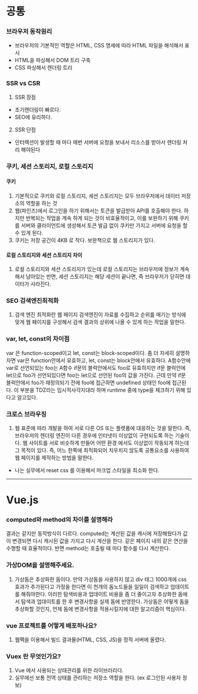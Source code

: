 # 공통

### 브라우저 동작원리
- 브라우저의 기본적인 역할은 HTML, CSS 명세에 따라 HTML 파일을 해석해서 표시
- HTML을 파싱해서 DOM 트리 구축
- CSS 파싱해서 렌더링 트리

### SSR vs CSR
  1. SSR 장점
  - 초기렌더링이 빠르다.
  - SEO에 유리하다.

  2. SSR 단점
  - 인터랙션이 발생할 때 마다 매번 서버에 요청을 보내서 리소스를 받아서 렌더링 처리 해야된다

### 쿠키, 세션 스토리지, 로컬 스토리지

#### 쿠키
  1. 기본적으로 쿠키와 로컬 스토리지, 세션 스토리지는 모두 브라우저에서 데이터 저장소의 역할을 하는 것
  2. 웹(파인즈)에서 로그인을 하기 위해서는 토큰을 발급받아 API를 호출해야 한다. 하지만 반복되는 작업을 계속 하게 되는 것이 비효율적이고, 이를 보완하기 위해 쿠키를 서버와 클라이언트에 생성해서 토큰 발급 없이 쿠키만 가지고 서버에 요청을 할 수 있게 된다.
  3. 쿠키는 저장 공간이 4KB 로 작다. 보완책으로 웹 스토리지가 있다.

#### 로컬 스토리지와 세션 스토리지 차이
  1. 로컬 스토리지와 세션 스토리지가 있는데 로컬 스토리지는 브라우저에 정보가 계속해서 남아있는 반면, 세션 스토리지는 해당 세션이 끝나면, 즉 브라우저가 닫히면 데이터가 사라진다.

### SEO 검색엔진최적화
  1. 검색 엔진 최적화란 웹 페이지 검색엔진이 자료를 수집하고 순위를 매기는 방식에 맞게 웹 페이지를 구성해서 검색 결과의 상위에 나올 수 있게 하는 작업을 말한다.

### var, let, const의 차이점
 var 은 function-scoped이고 let, const는 block-scoped이다. 좀 더 자세히 설명하자면 var은 function안에서 유효하고, let, const는 block안에서 유효하다. A함수안에 var로 선언되있는 foo는 A함수 if문의 블럭안에서도 foo로 유효하지만 if문 블럭안에 let으로 foo가 선언되있다면 foo는 let으로 선언된 foo의 값을 가진다. 근데 만약 if문 블럭안에서 foo가 재정의되기 전에 foo에 접근하면 undefined 상태인 foo에 접근된다. 이 부분을 TDZ라는 임시적사각지대라 하며 runtime 중에 type을 체크하기 위해 있다고 알고있다.

### 크로스 브라우징
  1. 웹 표준에 따라 개발을 하여 서로 다른 OS 또는 플랫폼에 대응하는 것을 말한다. 즉, 브라우저의 렌더링 엔진이 다른 경우에 인터넷이 이상없이 구현되도록 하는 기술이다. 웹 사이트를 서로 비슷하게 만들어 어떤 환경 에서도 이상없이 작동되게 하는데 그 목적이 있다. 즉, 어느 한쪽에 최적화되어 치우치지 않도록 공통요소를 사용하여 웹 페이지를 제작하는 방법을 말한다.

 - 나는 실무에서 reset css 를 이용해서 마크업 스타일을 최소화 한다.


<hr>

# Vue.js

### computed와 method의 차이를 설명해라
결과는 같지만 동작방식이 다르다. computed는 계산된 값을 캐시에 저장해뒀다가 값이 변경되면 다시 캐시된 값을 가지고 다시 계산을 한다. 같은 페이지 내의 같은 연산을 수행할 때 효율적이다. 반면 method는 호출될 때 마다 함수를 다시 계산한다.

### 가상DOM을 설명해주세요.
  1. 가상돔은 추상화한 돔이다. 만약 가상돔을 사용하지 않고 div 태그 1000개에 css 효과가 추가된다고 가정을 한다면 이 천개의 돔노드들을 일일이 검색하고 업데이트를 해줘야한다. 이러한 탐색비용과 업데이트 비용을 좀 더 줄이고자 추상화한 돔에서 탐색과 업데이트를 한 후 변경사항을 실제 돔에 반영한다. 가상돔은 어떻게 돔을 추상화할 것인지, 언제 돔에 변경사항을 적용시킬지에 대한 알고리즘이 핵심이다.

### vue 프로젝트를 어떻게 배포하나요?
  1. 웹팩을 이용해서 빌드 결과물(HTML, CSS, JS)을 정적 서버에 올렸다.

### Vuex 란 무엇인가요?
  1. Vue 에서 사용되는 상태관리를 위한 라이브러리다.
  2. 실무에선 보통 전역 상태를 관리하는 저장소 역할을 한다. (ex 로그인된 사용자 정보)
